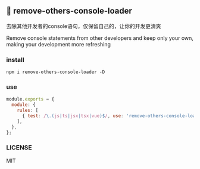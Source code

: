 ## 🚀 remove-others-console-loader

去除其他开发者的console语句，仅保留自己的，让你的开发更清爽

Remove console statements from other developers and keep only your own, making your development more refreshing

### install
```
npm i remove-others-console-loader -D
```
### use

```js
module.exports = {
  module: {
    rules: [
      { test: /\.(js|ts|jsx|tsx|vue)$/, use: 'remove-others-console-loader' },
    ],
  },
};
```

### LICENSE
MIT